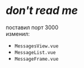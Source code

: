# _don't read me_
поставил порт 3000</br>
изменил:
- `MessagesView.vue`
- `MessageList.vue`
- `MessageFrame.vue`
